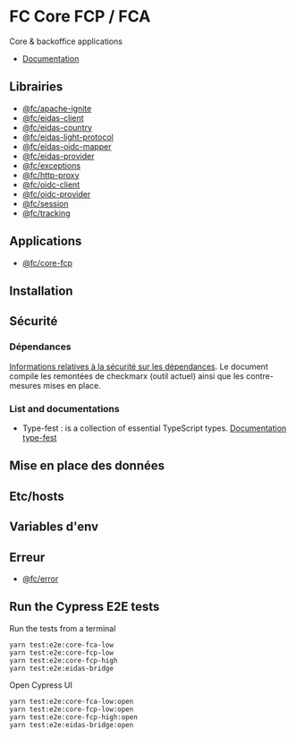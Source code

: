 # FC Core FCP / FCA

Core & backoffice applications

- [Documentation](_doc/README.md)

## Librairies

- [@fc/apache-ignite](libs/apache-ignite/README.md)
- [@fc/eidas-client](libs/eidas-client/README.md)
- [@fc/eidas-country](libs/eidas-country/README.md)
- [@fc/eidas-light-protocol](libs/eidas-light-protocol/README.md)
- [@fc/eidas-oidc-mapper](libs/eidas-oidc-mapper/README.md)
- [@fc/eidas-provider](libs/eidas-provider/README.md)
- [@fc/exceptions](libs/exceptions/README.md)
- [@fc/http-proxy](libs/http-proxy/README.md)
- [@fc/oidc-client](libs/oidc-client/README.md)
- [@fc/oidc-provider](libs/oidc-provider/README.md)
- [@fc/session](libs/session/README.md)
- [@fc/tracking](libs/tracking/README.md)

## Applications

- [@fc/core-fcp](apps/core-fcp/README.md)

## Installation

## Sécurité

### Dépendances

[Informations relatives à la sécurité sur les dépendances](_doc/sécurité-dépendances.md).
Le document compile les remontées de checkmarx (outil actuel) ainsi que les contre-mesures mises en place.

### List and documentations

- Type-fest : is a collection of essential TypeScript types. [Documentation type-fest](https://github.com/sindresorhus/type-fest)

## Mise en place des données

## Etc/hosts

## Variables d'env

## Erreur

- [@fc/error](libs/error/README.md)

## Run the Cypress E2E tests

Run the tests from a terminal
```
yarn test:e2e:core-fca-low
yarn test:e2e:core-fcp-low
yarn test:e2e:core-fcp-high
yarn test:e2e:eidas-bridge
```

Open Cypress UI
```
yarn test:e2e:core-fca-low:open
yarn test:e2e:core-fcp-low:open
yarn test:e2e:core-fcp-high:open
yarn test:e2e:eidas-bridge:open
```

